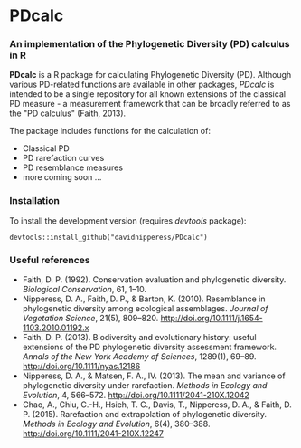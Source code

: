 # PDcalc
### An implementation of the Phylogenetic Diversity (PD) calculus in R
**PDcalc** is a R package for calculating Phylogenetic Diversity (PD). Although various PD-related functions are available in other packages, *PDcalc* is intended to be a single repository for all known extensions of the classical PD measure - a measurement framework that can be broadly referred to as the "PD calculus" (Faith, 2013).

The package includes functions for the calculation of:

  * Classical PD
  * PD rarefaction curves
  * PD resemblance measures
  * more coming soon ...
  
### Installation

To install the development version (requires *devtools* package):

```
devtools::install_github("davidnipperess/PDcalc")
```

### Useful references
  * Faith, D. P. (1992). Conservation evaluation and phylogenetic diversity. *Biological Conservation*, 61, 1–10.
  * Nipperess, D. A., Faith, D. P., & Barton, K. (2010). Resemblance in phylogenetic diversity among ecological assemblages. *Journal of Vegetation Science*, 21(5), 809–820. http://doi.org/10.1111/j.1654-1103.2010.01192.x
  * Faith, D. P. (2013). Biodiversity and evolutionary history: useful extensions of the PD phylogenetic diversity assessment framework. *Annals of the New York Academy of Sciences*, 1289(1), 69–89. http://doi.org/10.1111/nyas.12186
  * Nipperess, D. A., & Matsen, F. A., IV. (2013). The mean and variance of phylogenetic diversity under rarefaction. *Methods in Ecology and Evolution*, 4, 566–572. http://doi.org/10.1111/2041-210X.12042
  * Chao, A., Chiu, C.-H., Hsieh, T. C., Davis, T., Nipperess, D. A., & Faith, D. P. (2015). Rarefaction and extrapolation of phylogenetic diversity. *Methods in Ecology and Evolution*, 6(4), 380–388. http://doi.org/10.1111/2041-210X.12247